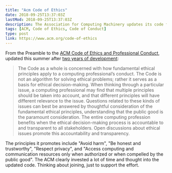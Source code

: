 ```yaml
---
title: "Acm Code of Ethics"
date: 2018-09-25T13:37:03Z
lastMod: 2018-09-25T13:37:03Z
description: The Association for Computing Machinery updates its code for the networked computing age, promoting ethical, responsible computer engineering.
tags: [ACM, Code of Ethics, Code of Conduct]
type: post
link: https://www.acm.org/code-of-ethics
---
```


From the Preamble to the [ACM Code of Ethics and Professional Conduct],
updated this summer after [two years of development]:

> The Code as a whole is concerned with how fundamental ethical principles apply
> to a computing professional’s conduct. The Code is not an algorithm for
> solving ethical problems; rather it serves as a basis for ethical
> decision-making. When thinking through a particular issue, a computing
> professional may find that multiple principles should be taken into account,
> and that different principles will have different relevance to the issue.
> Questions related to these kinds of issues can best be answered by thoughtful
> consideration of the fundamental ethical principles, understanding that the
> public good is the paramount consideration. The entire computing profession
> benefits when the ethical decision-making process is accountable to and
> transparent to all stakeholders. Open discussions about ethical issues promote
> this accountability and transparency.

The principles it promotes include "Avoid harm", "Be honest and trustworthy",
"Respect privacy", and "Access computing and communication resources only when
authorized or when compelled by the public good". The ACM clearly invested a lot
of time and thought into the updated code. Thinking about joining, just to
support the effort.

  [ACM Code of Ethics and Professional Conduct]: https://www.acm.org/code-of-ethics
  [two years of development]:
    https://www.acm.org/media-center/2018/july/acm-updates-code-of-ethics
    "World’s Largest Computing Association Affirms Obligation of Computing Professionals to Use Skills for Benefit of Society"
